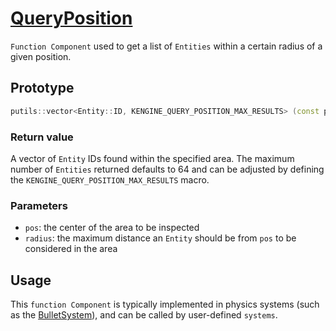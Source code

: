 # [QueryPosition](QueryPosition.hpp)

`Function Component` used to get a list of `Entities` within a certain radius of a given position.

## Prototype

```cpp
putils::vector<Entity::ID, KENGINE_QUERY_POSITION_MAX_RESULTS> (const putils::Point3f & pos, float radius);
```

### Return value

A vector of `Entity` IDs found within the specified area. The maximum number of `Entities` returned defaults to 64 and can be adjusted by defining the `KENGINE_QUERY_POSITION_MAX_RESULTS` macro.

### Parameters

* `pos`: the center of the area to be inspected
* `radius`: the maximum distance an `Entity` should be from `pos` to be considered in the area

## Usage

This `function Component` is typically implemented in physics systems (such as the [BulletSystem](../../systems/bullet/BulletSystem.md)), and can be called by user-defined `systems`.